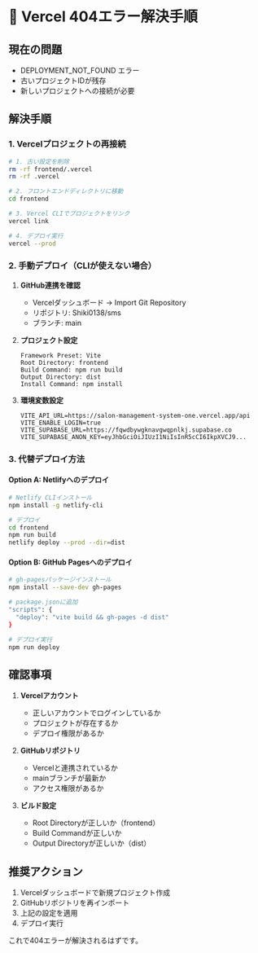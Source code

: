 # 🚨 Vercel 404エラー解決手順

## 現在の問題
- DEPLOYMENT_NOT_FOUND エラー
- 古いプロジェクトIDが残存
- 新しいプロジェクトへの接続が必要

## 解決手順

### 1. Vercelプロジェクトの再接続

```bash
# 1. 古い設定を削除
rm -rf frontend/.vercel
rm -rf .vercel

# 2. フロントエンドディレクトリに移動
cd frontend

# 3. Vercel CLIでプロジェクトをリンク
vercel link

# 4. デプロイ実行
vercel --prod
```

### 2. 手動デプロイ（CLIが使えない場合）

1. **GitHub連携を確認**
   - Vercelダッシュボード → Import Git Repository
   - リポジトリ: Shiki0138/sms
   - ブランチ: main

2. **プロジェクト設定**
   ```
   Framework Preset: Vite
   Root Directory: frontend
   Build Command: npm run build
   Output Directory: dist
   Install Command: npm install
   ```

3. **環境変数設定**
   ```
   VITE_API_URL=https://salon-management-system-one.vercel.app/api
   VITE_ENABLE_LOGIN=true
   VITE_SUPABASE_URL=https://fqwdbywgknavgwqpnlkj.supabase.co
   VITE_SUPABASE_ANON_KEY=eyJhbGciOiJIUzI1NiIsInR5cCI6IkpXVCJ9...
   ```

### 3. 代替デプロイ方法

#### Option A: Netlifyへのデプロイ
```bash
# Netlify CLIインストール
npm install -g netlify-cli

# デプロイ
cd frontend
npm run build
netlify deploy --prod --dir=dist
```

#### Option B: GitHub Pagesへのデプロイ
```bash
# gh-pagesパッケージインストール
npm install --save-dev gh-pages

# package.jsonに追加
"scripts": {
  "deploy": "vite build && gh-pages -d dist"
}

# デプロイ実行
npm run deploy
```

## 確認事項

1. **Vercelアカウント**
   - 正しいアカウントでログインしているか
   - プロジェクトが存在するか
   - デプロイ権限があるか

2. **GitHubリポジトリ**
   - Vercelと連携されているか
   - mainブランチが最新か
   - アクセス権限があるか

3. **ビルド設定**
   - Root Directoryが正しいか（frontend）
   - Build Commandが正しいか
   - Output Directoryが正しいか（dist）

## 推奨アクション

1. Vercelダッシュボードで新規プロジェクト作成
2. GitHubリポジトリを再インポート
3. 上記の設定を適用
4. デプロイ実行

これで404エラーが解決されるはずです。